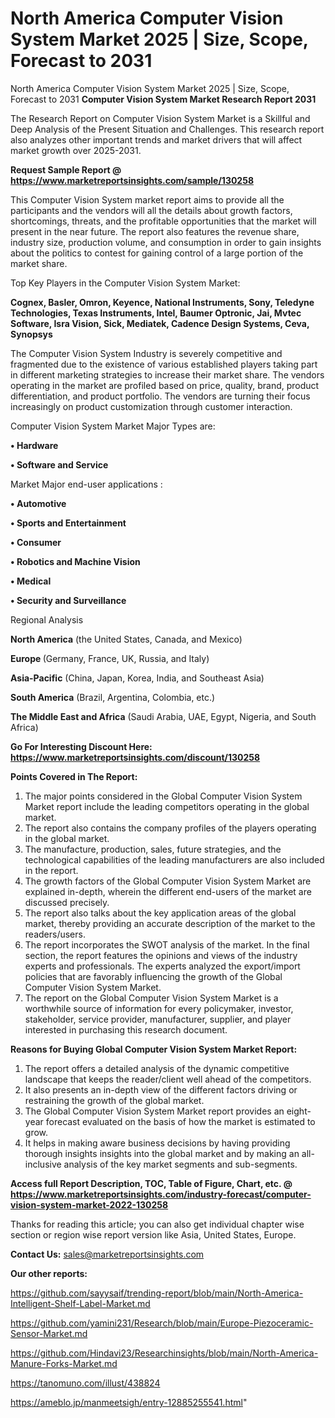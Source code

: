 # North America Computer Vision System Market 2025 | Size, Scope, Forecast to 2031
North America Computer Vision System Market 2025 | Size, Scope, Forecast to 2031
<strong>Computer Vision System Market Research Report 2031</strong>

The Research Report on Computer Vision System Market is a Skillful and Deep Analysis of the Present Situation and Challenges. This research report also analyzes other important trends and market drivers that will affect market growth over 2025-2031.

<strong>Request Sample Report @ <a href=https://www.marketreportsinsights.com/sample/130258>https://www.marketreportsinsights.com/sample/130258</a></strong>

This Computer Vision System market report aims to provide all the participants and the vendors will all the details about growth factors, shortcomings, threats, and the profitable opportunities that the market will present in the near future. The report also features the revenue share, industry size, production volume, and consumption in order to gain insights about the politics to contest for gaining control of a large portion of the market share.

Top Key Players in the Computer Vision System Market:

<strong>Cognex, Basler, Omron, Keyence, National Instruments, Sony, Teledyne Technologies, Texas Instruments, Intel, Baumer Optronic, Jai, Mvtec Software, Isra Vision, Sick, Mediatek, Cadence Design Systems, Ceva, Synopsys</strong>

The Computer Vision System Industry is severely competitive and fragmented due to the existence of various established players taking part in different marketing strategies to increase their market share. The vendors operating in the market are profiled based on price, quality, brand, product differentiation, and product portfolio. The vendors are turning their focus increasingly on product customization through customer interaction.

Computer Vision System Market Major Types are:

<strong>• Hardware

• Software and Service</strong>

Market Major end-user applications :

<strong>• Automotive

• Sports and Entertainment

• Consumer

• Robotics and Machine Vision

• Medical

• Security and Surveillance</strong>

Regional Analysis

</u><strong><b>North America</b></strong> (the United States, Canada, and Mexico)

<strong><b>Europe </b></strong>(Germany, France, UK, Russia, and Italy)

<strong><b>Asia-Pacific</b></strong> (China, Japan, Korea, India, and Southeast Asia)

<strong><b>South America</b></strong> (Brazil, Argentina, Colombia, etc.)

<strong><b>The Middle East and Africa</b></strong> (Saudi Arabia, UAE, Egypt, Nigeria, and South Africa)

<strong>Go For Interesting Discount Here: <a href=https://www.marketreportsinsights.com/discount/130258>https://www.marketreportsinsights.com/discount/130258</a></strong>

<strong>Points Covered in The Report:</strong>
<ol>
  <li>The major points considered in the Global Computer Vision System Market report include the leading competitors operating in the global market.</li>
  <li>The report also contains the company profiles of the players operating in the global market.</li>
  <li>The manufacture, production, sales, future strategies, and the technological capabilities of the leading manufacturers are also included in the report.</li>
  <li>The growth factors of the Global Computer Vision System Market are explained in-depth, wherein the different end-users of the market are discussed precisely.</li>
  <li>The report also talks about the key application areas of the global market, thereby providing an accurate description of the market to the readers/users.</li>
  <li>The report incorporates the SWOT analysis of the market. In the final section, the report features the opinions and views of the industry experts and professionals. The experts analyzed the export/import policies that are favorably influencing the growth of the Global Computer Vision System Market.</li>
  <li>The report on the Global Computer Vision System Market is a worthwhile source of information for every policymaker, investor, stakeholder, service provider, manufacturer, supplier, and player interested in purchasing this research document.</li>
</ol>
<strong>Reasons for Buying Global Computer Vision System Market Report:</strong>

<ol>
  <li>The report offers a detailed analysis of the dynamic competitive landscape that keeps the reader/client well ahead of the competitors.</li>
  <li>It also presents an in-depth view of the different factors driving or restraining the growth of the global market.</li>
  <li>The Global Computer Vision System Market report provides an eight-year forecast evaluated on the basis of how the market is estimated to grow.</li>
  <li>It helps in making aware business decisions by having providing thorough insights insights into the global market and by making an all-inclusive analysis of the key market segments and sub-segments.</li>
</ol>
<strong>Access full Report Description, TOC, Table of Figure, Chart, etc. @ <a href=https://www.marketreportsinsights.com/industry-forecast/computer-vision-system-market-2022-130258>https://www.marketreportsinsights.com/industry-forecast/computer-vision-system-market-2022-130258</a></strong>


Thanks for reading this article; you can also get individual chapter wise section or region wise report version like Asia, United States, Europe.

<strong>Contact Us:</strong>
sales@marketreportsinsights.com

<strong>Our other reports:</strong>

<a href=https://github.com/sayysaif/trending-report/blob/main/North-America-Intelligent-Shelf-Label-Market.md>https://github.com/sayysaif/trending-report/blob/main/North-America-Intelligent-Shelf-Label-Market.md</a>

<a href=https://github.com/yamini231/Research/blob/main/Europe-Piezoceramic-Sensor-Market.md>https://github.com/yamini231/Research/blob/main/Europe-Piezoceramic-Sensor-Market.md</a>

<a href=https://github.com/Hindavi23/Researchinsights/blob/main/North-America-Manure-Forks-Market.md>https://github.com/Hindavi23/Researchinsights/blob/main/North-America-Manure-Forks-Market.md</a>

<a href=https://tanomuno.com/illust/438824>https://tanomuno.com/illust/438824</a>

<a href=https://ameblo.jp/manmeetsigh/entry-12885255541.html>https://ameblo.jp/manmeetsigh/entry-12885255541.html</a>"
